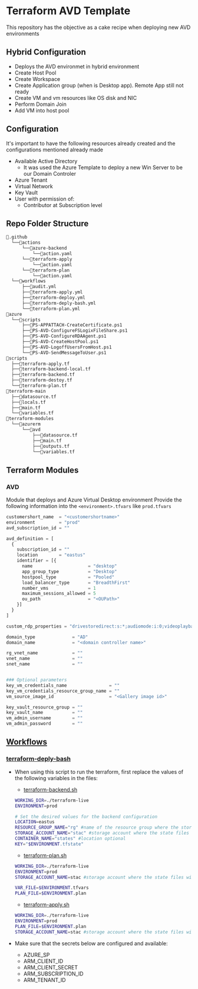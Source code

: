 # Terraform AVD Template
This repository has the objective as a cake recipe when deploying new AVD environments
## Hybrid Configuration
- Deploys the AVD environmet in hybrid environment
- Create Host Pool
- Create Workspace
- Create Application group (when is Desktop app). Remote App still not ready
- Create VM and vm resources like OS disk and NIC
- Perform Domain Join
- Add VM into host pool

## Configuration
It's important to have the following resources already created and the configurations mentioned already made
- Available Active Directory
   - It was used the Azure Template to deploy a new Win Server to be our Domain Controler
- Azure Tenant
- Virtual Network
- Key Vault
- User with permission of:
  - Contributor at Subscription level
## Repo Folder Structure

```bash
📂.github
  └──📂actions
      └──📂azure-backend
          └──📜action.yaml
      └──📂terraform-apply
          └──📜action.yaml
      └──📂terraform-plan
          └──📜action.yaml
  └──📂workflows
      ├──📜audit.yml
      ├──📜terraform-apply.yml
      ├──📜terraform-deploy.yml
      ├──📜terraform-deply-bash.yml
      └──📜terraform-plan.yml
📂azure
  └──📂scripts
      ├──📜PS-APPATTACH-CreateCertificate.ps1
      ├──📜PS-AVD-ConfigureFSLogixFileShare.ps1
      ├──📜PS-AVD-ConfigureRDAAgent.ps1
      ├──📜PS-AVD-CreateHostPool.ps1
      ├──📜PS-AVD-LogoffUsersFromHost.ps1
      └──📜PS-AVD-SendMessageToUser.ps1
📂scripts
  ├──📜terraform-apply.tf
  ├──📜terraform-backend-local.tf
  ├──📜terraform-backend.tf
  ├──📜terraform-destoy.tf
  └──📜terraform-plan.tf
📂terraform-main
  ├──📜datasource.tf
  ├──📜locals.tf
  ├──📜main.tf
  └──📜variables.tf
📂terraform-modules
  └──📂azurerm
      └──📂avd
          ├──📜datasource.tf
          ├──📜main.tf
          ├──📜outputs.tf
          └──📜variables.tf
```

## Terraform Modules
### AVD
Module that deploys and Azure Virtual Desktop environment
Provide the following information into the `<environment>.tfvars` like `prod.tfvars`
```terraform
customershort_name  = "<customershortname>"
environment         = "prod"
avd_subscription_id = ""

avd_definition = [
  {
    subscription_id = ""
    location        = "eastus"
    identifier = [{
      name                     = "desktop"
      app_group_type           = "Desktop"
      hostpool_type            = "Pooled"
      load_balancer_type       = "BreadthFirst"
      number_vms               = 1
      maximum_sessions_allowed = 5
      ou_path                  = "<OUPath>"
    }]
  }
]

custom_rdp_properties = "drivestoredirect:s:*;audiomode:i:0;videoplaybackmode:i:1;redirectclipboard:i:1;redirectprinters:i:1;devicestoredirect:s:*;redirectcomports:i:1;redirectsmartcards:i:1;usbdevicestoredirect:s:*;enablecredsspsupport:i:1;redirectwebauthn:i:0;use multimon:i:1;enablerdsaadauth:i:1;autoreconnection enabled:i:1"

domain_type              = "AD"
domain_name              = "<domain controller name>"

rg_vnet_name             = ""
vnet_name                = ""
snet_name                = ""


### Optional parameters
key_vm_credentials_name                = ""
key_vm_credentials_resource_group_name = ""
vm_source_image_id                     = "<Gallery image id>" 

key_vault_resource_group = ""
key_vault_name           = ""
vm_admin_username        = ""
vm_admin_password        = ""

```

## [Workflows](workflows)
### [terraform-deply-bash](.github/workflows/terraform-deply-bash.yml)
- When using this script to run the terraform, first replace the values of the following variables in the files:
  - [terraform-backend.sh](./scripts/terraform-backend.sh)
  ```bash
  WORKING_DIR=./terraform-live
  ENVIRONMENT=prod

  # Set the desired values for the backend configuration
  LOCATION=eastus
  RESOURCE_GROUP_NAME="rg" #name of the resource group where the storage account with the state files will be saved
  STORAGE_ACCOUNT_NAME="stac" #storage account where the state files will be saved
  CONTAINER_NAME="states" #location optional
  KEY="$ENVIRONMENT.tfstate"
  ```

  - [terraform-plan.sh](./scripts/terraform-plan.sh)
  ```bash
  WORKING_DIR=./terraform-live
  ENVIRONMENT=prod
  STORAGE_ACCOUNT_NAME=stac #storage account where the state files will be saved

  VAR_FILE=$ENVIRONMENT.tfvars
  PLAN_FILE=$ENVIRONMENT.plan
  ```

  - [terraform-apply.sh](./scripts/terraform-apply.sh)
  ```bash
  WORKING_DIR=./terraform-live
  ENVIRONMENT=prod
  PLAN_FILE=$ENVIRONMENT.plan
  STORAGE_ACCOUNT_NAME=stac #storage account where the state files will be saved
  ```
- Make sure that the secrets below are configured and available:
   - AZURE_SP
   - ARM_CLIENT_ID
   - ARM_CLIENT_SECRET
   - ARM_SUBSCRIPTION_ID
   - ARM_TENANT_ID
